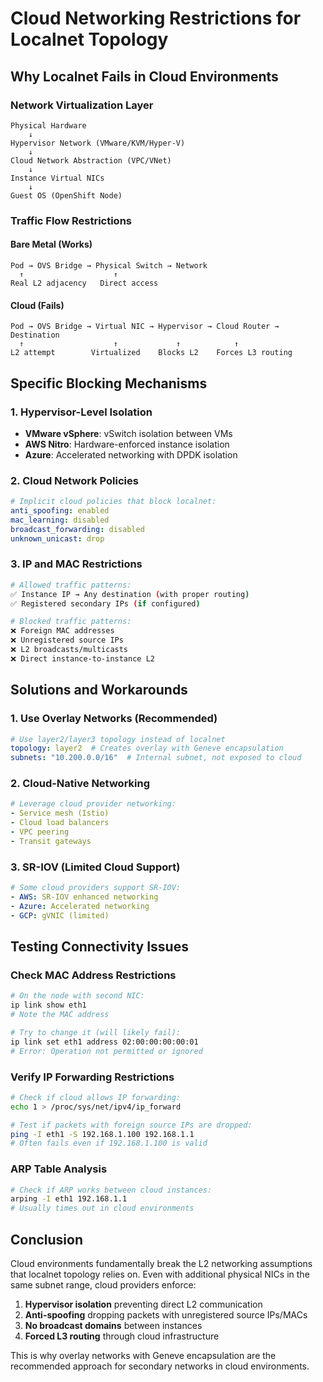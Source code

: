 # Cloud Networking Restrictions for Localnet Topology

## Why Localnet Fails in Cloud Environments

### Network Virtualization Layer
```
Physical Hardware
    ↓
Hypervisor Network (VMware/KVM/Hyper-V)
    ↓
Cloud Network Abstraction (VPC/VNet)
    ↓
Instance Virtual NICs
    ↓
Guest OS (OpenShift Node)
```

### Traffic Flow Restrictions

#### Bare Metal (Works)
```
Pod → OVS Bridge → Physical Switch → Network
  ↑                    ↑
Real L2 adjacency   Direct access
```

#### Cloud (Fails)
```
Pod → OVS Bridge → Virtual NIC → Hypervisor → Cloud Router → Destination
  ↑                    ↑             ↑            ↑
L2 attempt        Virtualized    Blocks L2    Forces L3 routing
```

## Specific Blocking Mechanisms

### 1. Hypervisor-Level Isolation
- **VMware vSphere**: vSwitch isolation between VMs
- **AWS Nitro**: Hardware-enforced instance isolation  
- **Azure**: Accelerated networking with DPDK isolation

### 2. Cloud Network Policies
```yaml
# Implicit cloud policies that block localnet:
anti_spoofing: enabled
mac_learning: disabled
broadcast_forwarding: disabled
unknown_unicast: drop
```

### 3. IP and MAC Restrictions
```bash
# Allowed traffic patterns:
✅ Instance IP → Any destination (with proper routing)
✅ Registered secondary IPs (if configured)

# Blocked traffic patterns:  
❌ Foreign MAC addresses
❌ Unregistered source IPs
❌ L2 broadcasts/multicasts
❌ Direct instance-to-instance L2
```

## Solutions and Workarounds

### 1. Use Overlay Networks (Recommended)
```yaml
# Use layer2/layer3 topology instead of localnet
topology: layer2  # Creates overlay with Geneve encapsulation
subnets: "10.200.0.0/16"  # Internal subnet, not exposed to cloud
```

### 2. Cloud-Native Networking
```yaml
# Leverage cloud provider networking:
- Service mesh (Istio)
- Cloud load balancers  
- VPC peering
- Transit gateways
```

### 3. SR-IOV (Limited Cloud Support)
```yaml
# Some cloud providers support SR-IOV:
- AWS: SR-IOV enhanced networking
- Azure: Accelerated networking
- GCP: gVNIC (limited)
```

## Testing Connectivity Issues

### Check MAC Address Restrictions
```bash
# On the node with second NIC:
ip link show eth1
# Note the MAC address

# Try to change it (will likely fail):
ip link set eth1 address 02:00:00:00:00:01
# Error: Operation not permitted or ignored
```

### Verify IP Forwarding Restrictions
```bash
# Check if cloud allows IP forwarding:
echo 1 > /proc/sys/net/ipv4/ip_forward

# Test if packets with foreign source IPs are dropped:
ping -I eth1 -S 192.168.1.100 192.168.1.1
# Often fails even if 192.168.1.100 is valid
```

### ARP Table Analysis
```bash
# Check if ARP works between cloud instances:
arping -I eth1 192.168.1.1
# Usually times out in cloud environments
```

## Conclusion

Cloud environments fundamentally break the L2 networking assumptions that localnet topology relies on. Even with additional physical NICs in the same subnet range, cloud providers enforce:

1. **Hypervisor isolation** preventing direct L2 communication
2. **Anti-spoofing** dropping packets with unregistered source IPs/MACs  
3. **No broadcast domains** between instances
4. **Forced L3 routing** through cloud infrastructure

This is why overlay networks with Geneve encapsulation are the recommended approach for secondary networks in cloud environments. 